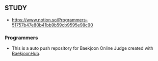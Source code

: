 ## STUDY
- https://www.notion.so/Programmers-51757b47e80b41bb9b59cb9595e98c90


### Programmers
- This is a auto push repository for Baekjoon Online Judge created with [BaekjoonHub](https://github.com/BaekjoonHub/BaekjoonHub).

